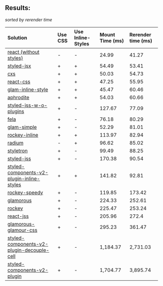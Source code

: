 ## Results:
*sorted by rerender time*

Solution | Use CSS | Use Inline-Styles | Mount Time (ms) | Rerender time (ms)
:--- | :--- | :--- | :--- | :---
[react (without styles)](https://github.com/facebook/react) | - | - | 24.99 | 41.27
[styled-jsx](https://github.com/zeit/styled-jsx) | + | + | 54.49 | 53.41
[cxs](https://github.com/jxnblk/cxs) | + | + | 50.03 | 54.73
[react-css](https://github.com/facebook/react) | + | + | 47.25 | 55.95
[glam-inline-style](https://github.com/threepointone/glam) | + | + | 45.47 | 60.46
[aphrodite](https://github.com/Khan/aphrodite) | + | + | 54.03 | 60.66
[styled-jss-w-o-plugins](https://github.com/cssinjs/styled-jss) | + | - | 127.67 | 77.09
[fela](https://github.com/rofrischmann/fela/) | + | - | 76.18 | 80.29
[glam-simple](https://github.com/threepointone/glam) | + | - | 52.29 | 81.01
[rockey-inline](https://github.com/tuchk4/rockey) | + | + | 113.97 | 82.94
[radium](https://github.com/FormidableLabs/radium) | - | + | 96.62 | 85.02
[styletron](https://github.com/rtsao/styletron) | + | - | 99.49 | 88.25
[styled-jss](https://github.com/cssinjs/styled-jss) | + | - | 170.38 | 90.54
[styled-components-v2-plugin-inline-styles](https://github.com/styled-components/styled-components/tree/v2) | + | + | 141.82 | 92.81
[rockey-speedy](https://github.com/tuchk4/rockey) | + | - | 119.85 | 173.42
[glamorous](https://github.com/paypal/glamorous) | + | - | 224.33 | 252.61
[rockey](https://github.com/tuchk4/rockey) | + | - | 225.47 | 253.24
[react-jss](https://github.com/cssinjs/react-jss) | + | - | 205.96 | 272.4
[glamorous-glamour-css](https://github.com/paypal/glamorous) | + | - | 295.23 | 361.47
[styled-components-v2-plugin-decouple-cell](https://github.com/styled-components/styled-components/tree/v2) | + | - | 1,184.37 | 2,731.03
[styled-components-v2-plugin](https://github.com/styled-components/styled-components/tree/v2) | + | - | 1,704.77 | 3,895.74
